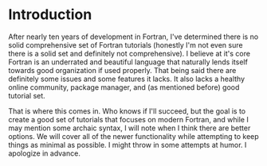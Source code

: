 # Introduction

After nearly ten years of development in Fortran, I've determined there is no solid comprehensive set of Fortran tutorials (honestly I'm not even sure there is a solid set and definitely not comprehensive). I believe at it's core Fortran is an underrated and beautiful language that naturally lends itself towards good organization if used properly. That being said there are definitely some issues and some features it lacks. It also lacks a healthy online community, package manager, and (as mentioned before) good tutorial set.

That is where this comes in. Who knows if I'll succeed, but the goal is to create a good set of tutorials that focuses on modern Fortran, and while I may mention some archaic syntax, I will note when I think there are better options. We will cover all of the newer functionality while attempting to keep things as minimal as possible. I might throw in some attempts at humor. I apologize in advance.
